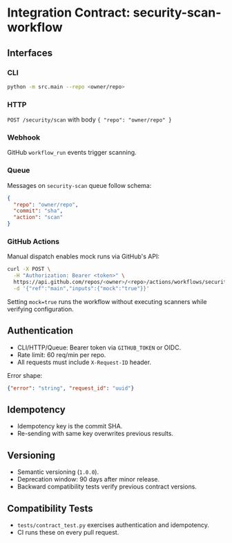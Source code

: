 # Integration Contract: security-scan-workflow

## Interfaces

### CLI

```bash
python -m src.main --repo <owner/repo>
```

### HTTP

`POST /security/scan` with body `{ "repo": "owner/repo" }`

### Webhook

GitHub `workflow_run` events trigger scanning.

### Queue

Messages on `security-scan` queue follow schema:

```json
{
  "repo": "owner/repo",
  "commit": "sha",
  "action": "scan"
}
```

### GitHub Actions
Manual dispatch enables mock runs via GitHub's API:
```bash
curl -X POST \
  -H "Authorization: Bearer <token>" \
  https://api.github.com/repos/<owner>/<repo>/actions/workflows/security-scan.yml/dispatches \
  -d '{"ref":"main","inputs":{"mock":"true"}}'
```
Setting `mock=true` runs the workflow without executing scanners while verifying configuration.

## Authentication

- CLI/HTTP/Queue: Bearer token via `GITHUB_TOKEN` or OIDC.
- Rate limit: 60 req/min per repo.
- All requests must include `X-Request-ID` header.

Error shape:

```json
{"error": "string", "request_id": "uuid"}
```

## Idempotency

- Idempotency key is the commit SHA.
- Re-sending with same key overwrites previous results.

## Versioning

- Semantic versioning (`1.0.0`).
- Deprecation window: 90 days after minor release.
- Backward compatibility tests verify previous contract versions.

## Compatibility Tests

- `tests/contract_test.py` exercises authentication and idempotency.
- CI runs these on every pull request.

